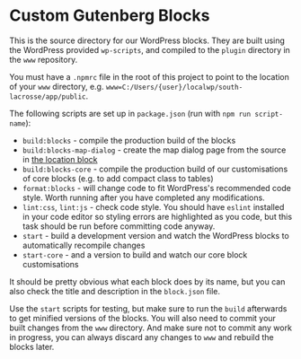 # Custom Gutenberg Blocks

This is the source directory for our WordPress blocks. They are built using the WordPress provided `wp-scripts`, and compiled to the `plugin` directory in the `www` repository.

You must have a `.npmrc` file in the root of this project to point to the location of your `www` directory, e.g. `www=C:/Users/{user}/localwp/south-lacrosse/app/public`.

The following scripts are set up in `package.json` (run with `npm run script-name`):

* `build:blocks` - compile the production build of the blocks
* `build:blocks-map-dialog` - create the map dialog page from the source in [the location block](location/)
* `build:blocks-core` - compile the production build of our customisations of core blocks (e.g. to add compact class to tables)
* `format:blocks` - will change code to fit WordPress's recommended code style. Worth running after you have completed any modifications.
* `lint:css`, `lint:js` - check code style. You should have `eslint` installed in your code editor so styling errors are highlighted as you code, but this task should be run before committing code anyway.
* `start` - build a development version and watch the WordPress blocks to automatically recompile changes
* `start-core` - and a version to build and watch our core block customisations

It should be pretty obvious what each block does by its name, but you can also check the title and description in the `block.json` file.

Use the `start` scripts for testing, but make sure to run the `build` afterwards to get minified versions of the blocks. You will also need to commit your built changes from the `www` directory. And make sure not to commit any work in progress, you can always discard any changes to `www` and rebuild the blocks later.
